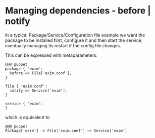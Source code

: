 # Managing dependencies - before | notify #

In a typical Package/Service/Configuration file example we want the package to be installed first, configure it and then start the service, eventually managing its restart if the config file changes.

This can be expressed with metaparameters:
 
    @@@ puppet
    package { 'exim':
      before => File['exim.conf'],  
    }
    
    file { 'exim.conf':
      notify => Service['exim'],
    }
    
    service { 'exim':
    }


which is equivalent to

    @@@ puppet
    Package['exim'] -> File['exim.conf'] ~> Service['exim']

